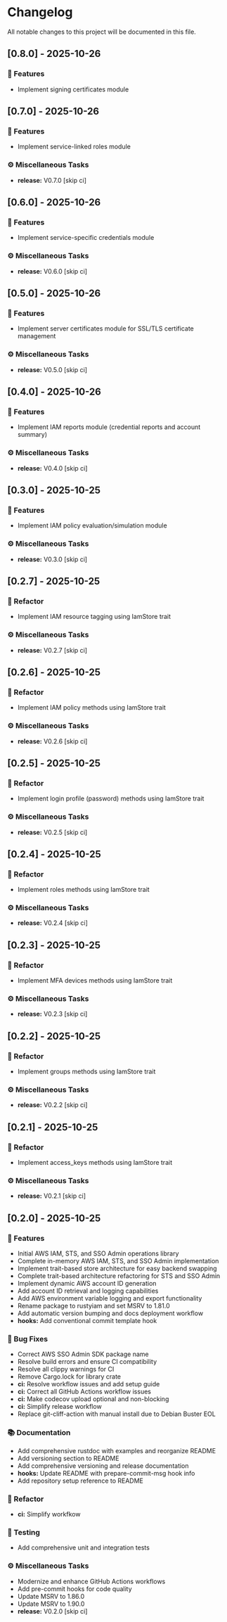 # Changelog

All notable changes to this project will be documented in this file.

## [0.8.0] - 2025-10-26

### 🚀 Features

- Implement signing certificates module

## [0.7.0] - 2025-10-26

### 🚀 Features

- Implement service-linked roles module

### ⚙️ Miscellaneous Tasks

- **release:** V0.7.0 [skip ci]

## [0.6.0] - 2025-10-26

### 🚀 Features

- Implement service-specific credentials module

### ⚙️ Miscellaneous Tasks

- **release:** V0.6.0 [skip ci]

## [0.5.0] - 2025-10-26

### 🚀 Features

- Implement server certificates module for SSL/TLS certificate management

### ⚙️ Miscellaneous Tasks

- **release:** V0.5.0 [skip ci]

## [0.4.0] - 2025-10-26

### 🚀 Features

- Implement IAM reports module (credential reports and account summary)

### ⚙️ Miscellaneous Tasks

- **release:** V0.4.0 [skip ci]

## [0.3.0] - 2025-10-25

### 🚀 Features

- Implement IAM policy evaluation/simulation module

### ⚙️ Miscellaneous Tasks

- **release:** V0.3.0 [skip ci]

## [0.2.7] - 2025-10-25

### 🚜 Refactor

- Implement IAM resource tagging using IamStore trait

### ⚙️ Miscellaneous Tasks

- **release:** V0.2.7 [skip ci]

## [0.2.6] - 2025-10-25

### 🚜 Refactor

- Implement IAM policy methods using IamStore trait

### ⚙️ Miscellaneous Tasks

- **release:** V0.2.6 [skip ci]

## [0.2.5] - 2025-10-25

### 🚜 Refactor

- Implement login profile (password) methods using IamStore trait

### ⚙️ Miscellaneous Tasks

- **release:** V0.2.5 [skip ci]

## [0.2.4] - 2025-10-25

### 🚜 Refactor

- Implement roles methods using IamStore trait

### ⚙️ Miscellaneous Tasks

- **release:** V0.2.4 [skip ci]

## [0.2.3] - 2025-10-25

### 🚜 Refactor

- Implement MFA devices methods using IamStore trait

### ⚙️ Miscellaneous Tasks

- **release:** V0.2.3 [skip ci]

## [0.2.2] - 2025-10-25

### 🚜 Refactor

- Implement groups methods using IamStore trait

### ⚙️ Miscellaneous Tasks

- **release:** V0.2.2 [skip ci]

## [0.2.1] - 2025-10-25

### 🚜 Refactor

- Implement access_keys methods using IamStore trait

### ⚙️ Miscellaneous Tasks

- **release:** V0.2.1 [skip ci]

## [0.2.0] - 2025-10-25

### 🚀 Features

- Initial AWS IAM, STS, and SSO Admin operations library
- Complete in-memory AWS IAM, STS, and SSO Admin implementation
- Implement trait-based store architecture for easy backend swapping
- Complete trait-based architecture refactoring for STS and SSO Admin
- Implement dynamic AWS account ID generation
- Add account ID retrieval and logging capabilities
- Add AWS environment variable logging and export functionality
- Rename package to rustyiam and set MSRV to 1.81.0
- Add automatic version bumping and docs deployment workflow
- **hooks:** Add conventional commit template hook

### 🐛 Bug Fixes

- Correct AWS SSO Admin SDK package name
- Resolve build errors and ensure CI compatibility
- Resolve all clippy warnings for CI
- Remove Cargo.lock for library crate
- **ci:** Resolve workflow issues and add setup guide
- **ci:** Correct all GitHub Actions workflow issues
- **ci:** Make codecov upload optional and non-blocking
- **ci:** Simplify release workflow
- Replace git-cliff-action with manual install due to Debian Buster EOL

### 📚 Documentation

- Add comprehensive rustdoc with examples and reorganize README
- Add versioning section to README
- Add comprehensive versioning and release documentation
- **hooks:** Update README with prepare-commit-msg hook info
- Add repository setup reference to README

### 🚜 Refactor

- **ci:** Simplify workfkow

### 🧪 Testing

- Add comprehensive unit and integration tests

### ⚙️ Miscellaneous Tasks

- Modernize and enhance GitHub Actions workflows
- Add pre-commit hooks for code quality
- Update MSRV to 1.86.0
- Update MSRV to 1.90.0
- **release:** V0.2.0 [skip ci]

<!-- generated by git-cliff -->
